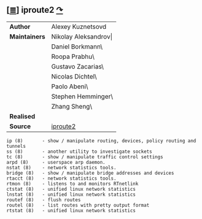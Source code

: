 <!--
File          : iproute2.md

Created       : Wed 17 Feb 2016 02:44:12
Last Modified : Wed 17 Feb 2016 03:25:07
Maintainer    : sharlatan
-->

[[≣](../README.md#Index "Index")]
iproute2 [↷](https://www.gnu.org/software/binutils/)
----------------------------------------------------

|                 |                     |
| --------------- | ------------------- |
| __Author__      | Alexey Kuznetsovd   |
| __Maintainers__ | Nikolay Aleksandrov\|
|                 | Daniel Borkmann\    |
|                 | Roopa Prabhu\       |
|                 | Gustavo Zacarias\   |
|                 | Nicolas Dichtel\    |
|                 | Paolo Abeni\        |
|                 | Stephen Hemminger\  |
|                 | Zhang Sheng\        |
| __Realised__    |                     |
| __Source__      | [iproute2](http://git.kernel.org/cgit/linux/kernel/git/shemminger/iproute2.git/)|

    ip (8)       - show / manipulate routing, devices, policy routing and tunnels
    ss (8)       - another utility to investigate sockets
    tc (8)       - show / manipulate traffic control settings
    arpd (8)     - userspace arp daemon.
    nstat (8)    - network statistics tools.
    bridge (8)   - show / manipulate bridge addresses and devices
    rtacct (8)   - network statistics tools.
    rtmon (8)    - listens to and monitors RTnetlink
    ctstat (8)   - unified linux network statistics
    lnstat (8)   - unified linux network statistics
    routef (8)   - flush routes
    routel (8)   - list routes with pretty output format
    rtstat (8)   - unified linux network statistics
